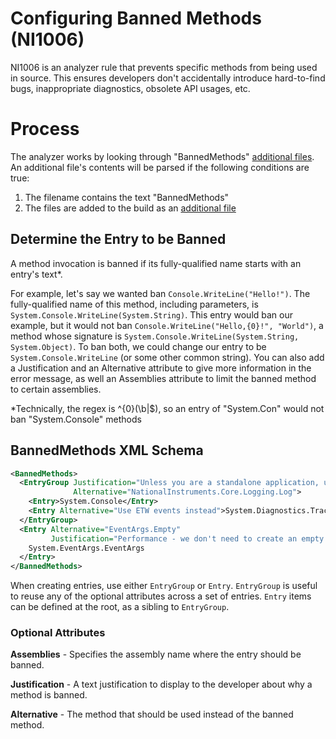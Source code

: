 # Configuring Banned Methods (NI1006)

NI1006 is an analyzer rule that prevents specific methods from being used in source. This ensures developers don't accidentally introduce hard-to-find bugs, inappropriate diagnostics, obsolete API usages, etc.

# Process

The analyzer works by looking through "BannedMethods" [additional files](https://github.com/dotnet/roslyn/blob/master/docs/analyzers/Using%20Additional%20Files.md). An additional file's contents will be parsed if the following conditions are true:


1. The filename contains the text "BannedMethods"
2. The files are added to the build as an [additional file](https://github.com/dotnet/roslyn/blob/master/docs/analyzers/Using%20Additional%20Files.md)

## Determine the Entry to be Banned

A method invocation is banned if its fully-qualified name starts with an entry's text*. 

For example, let's say we wanted ban `Console.WriteLine("Hello!")`. The fully-qualified name of this method, including parameters, is `System.Console.WriteLine(System.String)`. This entry would ban our example, but it would not ban `Console.WriteLine("Hello,{0}!", "World")`, a method whose signature is `System.Console.WriteLine(System.String, System.Object)`. To ban both, we could change our entry to be `System.Console.WriteLine` (or some other common string).  You can also add a Justification and an Alternative attribute to give more information in the error message, as well an Assemblies attribute to limit the banned method to certain assemblies.

*Technically, the regex is ^{0}(\b|$), so an entry of "System.Con" would not ban "System.Console" methods

## BannedMethods XML Schema

```xml
<BannedMethods>
  <EntryGroup Justification="Unless you are a standalone application, use the logging API"
              Alternative="NationalInstruments.Core.Logging.Log">
    <Entry>System.Console</Entry>
    <Entry Alternative="Use ETW events instead">System.Diagnostics.Trace</Entry>    
  </EntryGroup>
  <Entry Alternative="EventArgs.Empty"
         Justification="Performance - we don't need to create an empty object each time we raise a standard event.">
    System.EventArgs.EventArgs
  </Entry>
</BannedMethods>
```

When creating entries, use either `EntryGroup` or `Entry`. `EntryGroup` is useful to reuse any of the optional attributes across a set of entries. `Entry` items can be defined at the root, as a sibling to `EntryGroup`.

### Optional Attributes

**Assemblies** - Specifies the assembly name where the entry should be banned.

**Justification** - A text justification to display to the developer about why a method is banned.

**Alternative** - The method that should be used instead of the banned method.